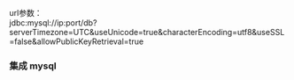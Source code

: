 url参数：  
jdbc:mysql://ip:port/db?serverTimezone=UTC&useUnicode=true&characterEncoding=utf8&useSSL=false&allowPublicKeyRetrieval=true

### 集成 mysql
